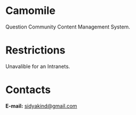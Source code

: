 # Camomile

Question Community Content Management System.

# Restrictions

Unavalible for an Intranets.

# Contacts

**E-mail:** sidyakind@gmail.com
